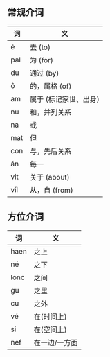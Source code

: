 
## 常规介词
| 词   | 义            |
|-----|--------------|
| é   | 去 (to)       |
| pal | 为 (for)      |
| du  | 通过 (by)      |
| ô   | 的，属格 (of)    |
| am  | 属于 (标记家世、出身) |
| nu  | 和，并列关系       |
| na  | 或            |
| mat | 但            |
| con | 与，先后关系       |
| án  | 每一           |
| vit | 关于 (about)   |
| víl | 从，自 (from)   |

## 方位介词
| 词    | 义       |
|------|---------|
| haen | 之上      |
| né   | 之下      |
| lonc | 之间      |
| gu   | 之里      |
| cu   | 之外      |
| vé   | 在(时间上)  |
| si   | 在(空间上)  |
| nef  | 在一边/一方面 |
